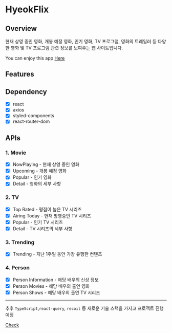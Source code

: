 

# HyeokFlix

## Overview

현재 상영 중인 영화, 개봉 예정 영화, 인기 영화, TV 프로그램, 영화의 트레일러 등 다양한 영화 및 TV 프로그램 관련 정보를 보여주는 웹 사이트입니다.

You can enjoy this app [Here](https://blissful-colden-d3fd0d.netlify.app/)

## Features



## Dependency

- [x] react
- [x] axios
- [x] styled-components
- [x] react-router-dom

## APIs

### 1. Movie

- [x] NowPlaying - 현재 상영 중인 영화
- [x] Upcoming - 개봉 예정 영화
- [x] Popular - 인기 영화
- [x] Detail - 영화의 세부 사항

### 2. TV

- [x] Top Rated - 평점이 높은 TV 시리즈
- [x] Airing Today - 현재 방영중인 TV 시리즈
- [x] Popular - 인기 TV 시리즈
- [x] Detail - TV 시리즈의 세부 사항

### 3. Trending

- [x] Trending - 지난 1주일 동안 가장 유행한 컨텐츠

### 4. Person

- [x] Person Information - 해당 배우의 신상 정보
- [x] Person Movies - 해당 배우의 출연 영화
- [x] Person Shows - 해당 배우의 출연 TV 시리즈

---

추후 `TypeScript`,`react-query`, `recoil` 등 새로운 기술 스택을 가지고 프로젝트 진행 예정

[Check](https://github.com/SeolJaeHyeok/2021-hyeokflix) 





